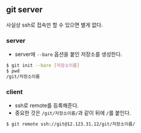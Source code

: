 ## git server

사실상 ssh로 접속만 할 수 있으면 별게 없다.

### server
- server에 `--bare` 옵션을 붙인 저장소를 생성한다.
```bash
$ git init --bare [저장소이름]
$ pwd
/git/저장소이름
```

### client
- ssh로 remote를 등록해준다.
- 중요한 것은 `/git/저장소이름/`과 같이 뒤에 `/`를 붙인다.
```bash
$ git remote ssh://git@12.123.31.12/git/저장소이름/
```
